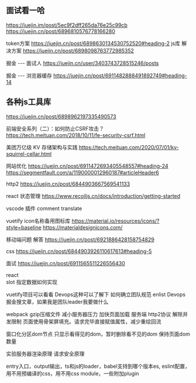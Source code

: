 ## 面试看一哈
https://juejin.im/post/5ec9f2dff265da76e25c99cb
https://juejin.cn/post/6896810576778166280

token方案
https://juejin.cn/post/6898630134530752520#heading-2
js库 解决方案
https://juejin.cn/post/6898098763772985352

掘金  --- 面试人
https://juejin.cn/user/3403743728515246/posts

掘金  --- 浏览器缓存
https://juejin.cn/post/6911482888491892749#heading-14

## 各种js工具库
https://juejin.cn/post/6898962197335490573


前端安全系列（二）：如何防止CSRF攻击？
https://tech.meituan.com/2018/10/11/fe-security-csrf.html

美团万亿级 KV 存储架构与实践
https://tech.meituan.com/2020/07/01/kv-squirrel-cellar.html

网站优化
https://juejin.cn/post/6911472693405548557#heading-24
https://segmentfault.com/a/1190000012960187#articleHeader6

http2
https://juejin.cn/post/6844903667569541133


react 状态管理
https://www.recoiljs.cn/docs/introduction/getting-started


vscode 插件
comment translate

vuetify icon名称备用图标库
https://material.io/resources/icons/?style=baseline
https://materialdesignicons.com/

移动端问题 解答
https://juejin.cn/post/6921886428158754829

css
https://juejin.cn/post/6844903926110617613#heading-5

面试
https://juejin.cn/post/6911565511226556430



react   
slot 指定数据如何实现

vuetify项目可以看看
Devops这种可以了解下
如何确立团队规范
enlist Devops
掘金搜文章，如果我是团队leader我要做什么

webpack gzip压缩文件 减小服务器压力 加快页面加载
服务端 http2协议 解除并发限制
页面使用骨架屏填充。请求完毕直接赋值属性，减少重绘回流

窗口化分区dom节点 只显示看得见的dom，暂时删除看不见的dom 保持页面dom数量


实验服务器渲染原理 请求安全原理


entry入口，output输出，ts和js的loader，babel支持到哪个版本es,
eslint配置，用不用预编译的css，用不用css module，一些附加plugin


